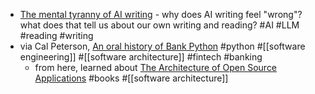 - [The mental tyranny of AI writing](https://meresophistry.substack.com/p/the-mental-tyranny-of-ai-writing) - why does AI writing feel "wrong"? what does that tell us about our own writing and reading? #AI #LLM #reading #writing
- via Cal Peterson, [An oral history of Bank Python](https://calpaterson.com/bank-python.html) #python #[[software engineering]] #[[software architecture]] #fintech #banking
	- from here, learned about [The Architecture of Open Source Applications](https://aosabook.org/en/index.html) #books #[[software architecture]]